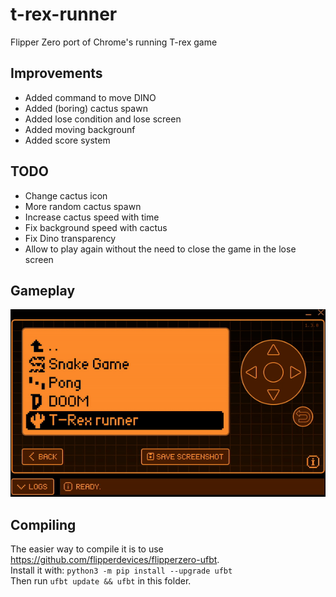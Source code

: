 # t-rex-runner
Flipper Zero port of Chrome's running T-rex game

## Improvements
- Added command to move DINO
- Added (boring) cactus spawn
- Added lose condition and lose screen
- Added moving backgrounf
- Added score system

## TODO
- Change cactus icon
- More random cactus spawn
- Increase cactus speed with time
- Fix background speed with cactus
- Fix Dino transparency
- Allow to play again without the need to close the game in the lose screen

## Gameplay
![image](video.gif)

## Compiling

The easier way to compile it is to use https://github.com/flipperdevices/flipperzero-ufbt.   
Install it with: ```python3 -m pip install --upgrade ufbt```     
Then run ```ufbt update && ufbt``` in this folder.